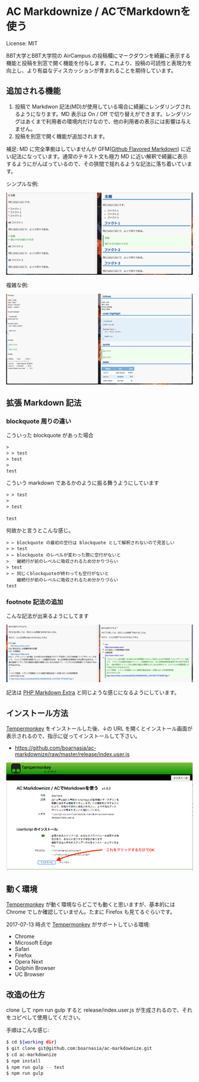 AC Markdownize / ACでMarkdownを使う
==================================

License: MIT

BBT大学とBBT大学院の AirCampus の投稿欄にマークダウンを綺麗に表示する機能と投稿を別窓で開く機能を付与します。これより、投稿の可読性と表現力を向上し、より有益なディスカッションが育まれることを期待しています。

追加される機能
--------------

1. 投稿で Markdwon 記法(MD)が使用している場合に綺麗にレンダリングされるようになります。MD 表示は On / Off で切り替えができます。レンダリングはあくまで利用者の環境内だけなので、他の利用者の表示には影響は与えません。
1. 投稿を別窓で開く機能が追加されます。

補足: MD に完全準拠はしていませんが GFM([Github Flavored Markdown](https://guides.github.com/features/mastering-markdown/<Paste>)) に近い記法になっています。通常のテキスト文も極力 MD に近い解釈で綺麗に表示するようにがんばっているので、その狭間で揺れるような記法に落ち着いています。

シンプルな例:

![Example 1](https://github.com/boarnasia/ac-markdownize/raw/master/release/images/example1.png)

複雑な例:

![Example 2](https://github.com/boarnasia/ac-markdownize/raw/master/release/images/example2.png)

拡張 Markdown 記法
------------------

### blockquote 周りの違い

こういった blockquote があった場合
```
>
> > test
> test
>
test
```

こういう markdown であるかのように振る舞うようにしています
```
> > test
>
> test

test
```

何故かと言うとこんな感じ。
```
> ← blockquote の最初の空行は blockquote として解釈されないので見苦しい
> > test
> ← blockquote のレベルが変わった際に空行がないと
>   継続行が前のレベルに吸収されるため分かりづらい
> test
> ← 同じくblockquoteが終わっても空行がないと
    継続行が前のレベルに吸収されるため分かりづらい
test
```

### footnote 記法の追加

こんな記法が出来るようにしてます

![example footnote](https://github.com/boarnasia/ac-markdownize/raw/master/release/images/example-footnote.png)


記法は [PHP Markdown Extra](https://michelf.ca/projects/php-markdown/extra/#footnotes) と同じような感じになるようにしています。

インストール方法
----------------

[Tempermonkey][tm] をインストールした後、↓の URL を開くとインストール画面が表示されるので、指示に従ってインストールして下さい。

- https://github.com/boarnasia/ac-markdownize/raw/master/release/index.user.js

![Install](https://github.com/boarnasia/ac-markdownize/raw/master/release/images/install.png)

動く環境
--------

[Tempermonkey][tm] が動く環境ならどこでも動くと思いますが、基本的には Chrome でしか確認していません。たまに Firefox も見てるぐらいです。

2017-07-13 時点で [Tempermonkey][tm] がサポートしている環境:

- Chrome
- Microsoft Edge
- Safari
- Firefox
- Opera Next
- Dolphin Browser
- UC Browser

改造の仕方
----------

clone して npm run gulp すると release/index.user.js が生成されるので、それをコピペして使用してください。

手順はこんな感じ:

```bash
$ cd ${working dir}
$ git clone git@github.com:boarnasia/ac-markdownize.git
$ cd ac-markdownize
$ npm install
$ npm run gulp -- test
$ npm run gulp
```

[tm]: http://tampermonkey.net/
